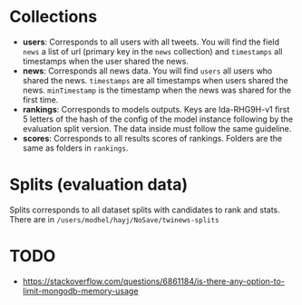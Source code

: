 # Collections

 * **users**: Corresponds to all users with all tweets. You will find the field `news` a list of url (primary key in the `news` collection) and `timestamps` all timestamps when the user shared the news.
 * **news**: Corresponds all news data. You will find `users` all users who shared the news. `timestamps` are all timestamps when users shared the news. `minTimestamp` is the timestamp when the news was shared for the first time.
 * **rankings**: Corresponds to models outputs. Keys are lda-RHG9H-v1 first 5 letters of the hash of the config of the model instance following by the evaluation split version. The data inside must follow the same guideline.
 * **scores**: Corresponds to all results scores of rankings. Folders are the same as folders in `rankings`.


# Splits (evaluation data)

Splits corresponds to all dataset splits with candidates to rank and stats.
There are in `/users/modhel/hayj/NoSave/twinews-splits`



# TODO

 * https://stackoverflow.com/questions/6861184/is-there-any-option-to-limit-mongodb-memory-usage